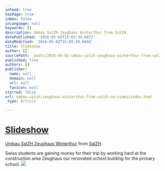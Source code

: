 ```yaml
---
inFeed: true
hasPage: true
inNav: false
inLanguage: null
keywords: []
description: Umbau SalZH Zeughaus Winterthur from SalZH.
datePublished: '2016-05-02T15:03:39.047Z'
dateModified: '2016-05-02T15:03:38.669Z'
title: Slideshow
author: []
sourcePath: _posts/2016-05-01-umbau-salzh-zeughaus-winterthur-from-salzh-on-vimeo.md
published: true
authors: []
publisher:
  name: null
  domain: null
  url: null
  favicon: null
starred: false
url: umbau-salzh-zeughaus-winterthur-from-salzh-on-vimeo/index.html
_type: Article

---
```

# [Slideshow][0]

[Umbau SalZH Zeughaus Winterthur][0] from [SalZH][1].

Swiss students are gaining money for their trip by working hard at the construction area Zeughaus our renovated school building for the primary school. ![](https://the-grid-user-content.s3-us-west-2.amazonaws.com/7fa2f518-f8a1-44c8-919c-e43805b27224.jpg)

[0]: https://vimeo.com/164890016
[1]: https://vimeo.com/user6828478